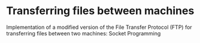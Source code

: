 # Transferring files between machines
Implementation of a modified version of the File Transfer Protocol (FTP) for transferring files between two machines: Socket Programming
